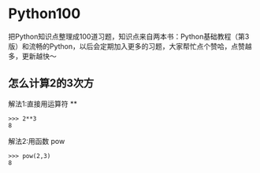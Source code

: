 # Python100
把Python知识点整理成100道习题，知识点来自两本书：Python基础教程（第3版）和流畅的Python，以后会定期加入更多的习题，大家帮忙点个赞哈，点赞越多，更新越快～

## 怎么计算2的3次方

解法1:直接用运算符 ** 


```
>>> 2**3
8
```
解法2:用函数 pow


```
>>> pow(2,3)
8
```